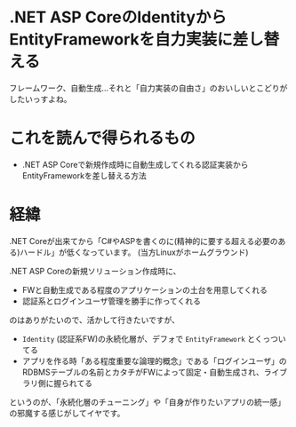  .NET ASP CoreのIdentityからEntityFrameworkを自力実装に差し替える
====

フレームワーク、自動生成…それと「自力実装の自由さ」のおいしいとこどりがしたいっすよね。

# これを読んで得られるもの

- .NET ASP Coreで新規作成時に自動生成してくれる認証実装からEntityFrameworkを差し替える方法

# 経緯

.NET Coreが出来てから「C#やASPを書くのに(精神的に要する超える必要のある)ハードル」が低くなっています。 (当方Linuxがホームグラウンド)

.NET ASP Coreの新規ソリューション作成時に、

- FWと自動生成である程度のアプリケーションの土台を用意してくれる
- 認証系とログインユーザ管理を勝手に作ってくれる

のはありがたいので、活かして行きたいですが、

- `Identity` (認証系FW)の永続化層が、デフォで `EntityFramework` とくっついてる
- アプリを作る時「ある程度重要な論理的概念」である「ログインユーザ」のRDBMSテーブルの名前とカタチがFWによって固定・自動生成され、ライブラリ側に握られてる

というのが、「永続化層のチューニング」や「自身が作りたいアプリの統一感」の邪魔する感じがしてイヤです。
